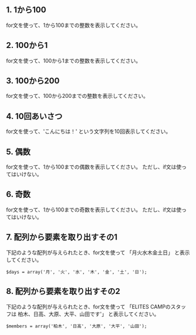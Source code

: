
## 1. 1から100
for文を使って、1から100までの整数を表示してください。

## 2. 100から1
for文を使って、100から1までの整数を表示してください。

## 3. 100から200
for文を使って、100から200までの整数を表示してください。

## 4. 10回あいさつ
for文を使って、'こんにちは！' という文字列を10回表示してください。

## 5. 偶数
for文を使って、1から100までの偶数を表示してください。
ただし、if文は使ってはいけない。

## 6. 奇数
for文を使って、1から100までの奇数を表示してください。
ただし、if文は使ってはいけない。

## 7. 配列から要素を取り出すその1
下記のような配列が与えられたとき、for文を使って
「月火水木金土日」
と表示してください。

```
$days = array('月', '火', '水', '木', '金', '土', '日');
```

## 8. 配列から要素を取り出すその2
下記のような配列が与えられたとき、for文を使って
「ELITES CAMPのスタッフは 柏木、日高、大原、大平、山田です'」
と表示してください。

```
$members = array('柏木', '日高', '大原', '大平', '山田');
```







